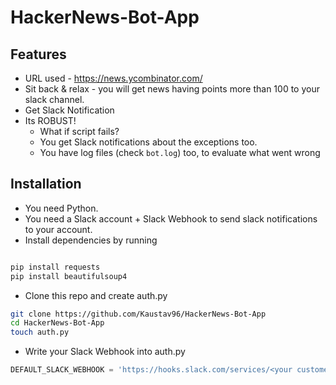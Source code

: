 # HackerNews-Bot-App

## Features
- URL used - https://news.ycombinator.com/
- Sit back & relax - you will get news having points more than 100 to your slack channel.
- Get Slack Notification
- Its ROBUST! 
  - What if script fails?
  - You get Slack notifications about the exceptions too.
  - You have log files (check `bot.log`) too, to evaluate what went wrong

## Installation
- You need Python.
- You need a Slack account + Slack Webhook to send slack notifications to your account.
- Install dependencies by running
```bash

pip install requests
pip install beautifulsoup4
```
- Clone this repo and create auth.py
```bash
git clone https://github.com/Kaustav96/HackerNews-Bot-App
cd HackerNews-Bot-App
touch auth.py
```
- Write your Slack Webhook into auth.py
```python
DEFAULT_SLACK_WEBHOOK = 'https://hooks.slack.com/services/<your custome webhook url>'
```
